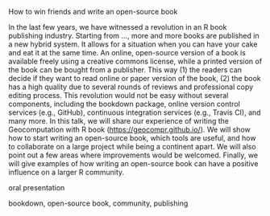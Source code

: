 <!--a title -->
How to win friends and write an open-source book 

<!--an abstract 1200 characters max-->
In the last few years, we have witnessed a revolution in an R book publishing industry.
Starting from ..., more and more books are published in a new hybrid system.
It allows for a situation when you can have your cake and eat it at the same time.
An online, open-source version of a book is available freely using a creative commons license, while a printed version of the book can be bought from a publisher.
This way (1) the readers can decide if they want to read online or paper version of the book, (2) the book has a high quality due to several rounds of reviews and professional copy editing process.
This revolution would not be easy without several components, including the bookdown package, online version control services (e.g., GitHub), continuous integration services (e.g., Travis CI), and many more.
In this talk, we will share our experience of writing the Geocomputation with R book (https://geocompr.github.io/).
We will show how to start writing an open-source book, which tools are useful, and how to collaborate on a large project while being a continent apart.
We will also point out a few areas where improvements would be welcomed.
Finally, we will give examples of how writing an open-source book can have a positive influence on a larger R community.

<!--a type (tutorial/oral presentation/lightning talk/poster)-->
oral presentation
<!-- a topic; just one-->

<!-- key words-->
bookdown, open-source book, community, publishing

<!--JN ideas for the talk
1. create a repo with our setup, including style files, travis setup, etc. and the instructions on how to start
2. explain our setup during the talk (bookdown, GitHub, travis, etc.)
3. explain our working system (e.g. gitter, Skype meeting, use of GitHub issues)
4. show some issues (e.g. having HTML and pdf, ...)
5. show how writing a book influence other packages (on a few examples, e.g. including tmap)
-->